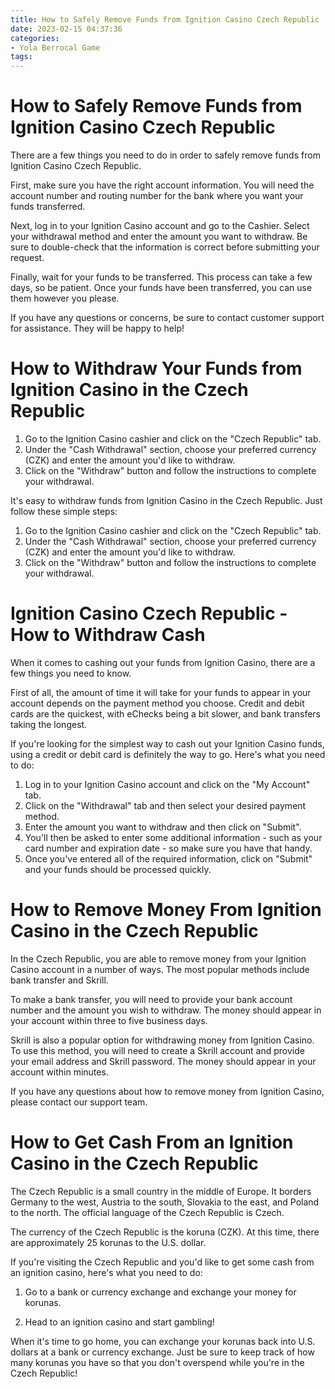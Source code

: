 ```yaml
---
title: How to Safely Remove Funds from Ignition Casino Czech Republic 
date: 2023-02-15 04:37:36
categories:
- Yola Berrocal Game
tags:
---
```



#  How to Safely Remove Funds from Ignition Casino Czech Republic 

There are a few things you need to do in order to safely remove funds from Ignition Casino Czech Republic. 

First, make sure you have the right account information. You will need the account number and routing number for the bank where you want your funds transferred. 

Next, log in to your Ignition Casino account and go to the Cashier. Select your withdrawal method and enter the amount you want to withdraw. Be sure to double-check that the information is correct before submitting your request. 

Finally, wait for your funds to be transferred. This process can take a few days, so be patient. Once your funds have been transferred, you can use them however you please. 

If you have any questions or concerns, be sure to contact customer support for assistance. They will be happy to help!

#  How to Withdraw Your Funds from Ignition Casino in the Czech Republic 

1. Go to the Ignition Casino cashier and click on the "Czech Republic" tab.
2. Under the "Cash Withdrawal" section, choose your preferred currency (CZK) and enter the amount you'd like to withdraw.
3. Click on the "Withdraw" button and follow the instructions to complete your withdrawal.

It's easy to withdraw funds from Ignition Casino in the Czech Republic. Just follow these simple steps:

1. Go to the Ignition Casino cashier and click on the "Czech Republic" tab.
2. Under the "Cash Withdrawal" section, choose your preferred currency (CZK) and enter the amount you'd like to withdraw.
3. Click on the "Withdraw" button and follow the instructions to complete your withdrawal.

#  Ignition Casino Czech Republic - How to Withdraw Cash 

When it comes to cashing out your funds from Ignition Casino, there are a few things you need to know. 

First of all, the amount of time it will take for your funds to appear in your account depends on the payment method you choose. Credit and debit cards are the quickest, with eChecks being a bit slower, and bank transfers taking the longest. 

If you're looking for the simplest way to cash out your Ignition Casino funds, using a credit or debit card is definitely the way to go. Here's what you need to do: 

1) Log in to your Ignition Casino account and click on the "My Account" tab. 
2) Click on the "Withdrawal" tab and then select your desired payment method. 
3) Enter the amount you want to withdraw and then click on "Submit". 
4) You'll then be asked to enter some additional information - such as your card number and expiration date - so make sure you have that handy. 
5) Once you've entered all of the required information, click on "Submit" and your funds should be processed quickly.

#  How to Remove Money From Ignition Casino in the Czech Republic 

In the Czech Republic, you are able to remove money from your Ignition Casino account in a number of ways. The most popular methods include bank transfer and Skrill. 

To make a bank transfer, you will need to provide your bank account number and the amount you wish to withdraw. The money should appear in your account within three to five business days. 

Skrill is also a popular option for withdrawing money from Ignition Casino. To use this method, you will need to create a Skrill account and provide your email address and Skrill password. The money should appear in your account within minutes. 

If you have any questions about how to remove money from Ignition Casino, please contact our support team.

#  How to Get Cash From an Ignition Casino in the Czech Republic

The Czech Republic is a small country in the middle of Europe. It borders Germany to the west, Austria to the south, Slovakia to the east, and Poland to the north. The official language of the Czech Republic is Czech.

The currency of the Czech Republic is the koruna (CZK). At this time, there are approximately 25 korunas to the U.S. dollar.

If you're visiting the Czech Republic and you'd like to get some cash from an ignition casino, here's what you need to do:

1) Go to a bank or currency exchange and exchange your money for korunas.

2) Head to an ignition casino and start gambling!

When it's time to go home, you can exchange your korunas back into U.S. dollars at a bank or currency exchange. Just be sure to keep track of how many korunas you have so that you don't overspend while you're in the Czech Republic!
